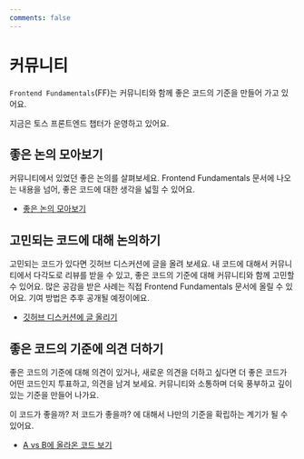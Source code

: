 ```yaml
---
comments: false
---
```


# 커뮤니티

`Frontend Fundamentals`(FF)는 커뮤니티와 함께 좋은 코드의 기준을 만들어 가고 있어요.

지금은 토스 프론트엔드 챕터가 운영하고 있어요.

## 좋은 논의 모아보기

커뮤니티에서 있었던 좋은 논의를 살펴보세요. Frontend Fundamentals 문서에 나오는 내용을 넘어, 좋은 코드에 대한 생각을 넓힐 수 있어요.

- [좋은 논의 모아보기](https://github.com/toss/frontend-fundamentals/discussions?discussions_q=is%3Aopen+label%3A%22성지+⛲%22)

## 고민되는 코드에 대해 논의하기

고민되는 코드가 있다면 깃허브 디스커션에 글을 올려 보세요.
내 코드에 대해서 커뮤니티에서 다각도로 리뷰를 받을 수 있고, 좋은 코드의 기준에 대해 커뮤니티와 함께 고민할 수 있어요.
많은 공감을 받은 사례는 직접 Frontend Fundamentals 문서에 올릴 수 있어요. 기여 방법은 추후 공개될 예정이에요.

- [깃허브 디스커션에 글 올리기](https://github.com/toss/frontend-fundamentals/discussions)

## 좋은 코드의 기준에 의견 더하기

좋은 코드의 기준에 대해 의견이 있거나, 새로운 의견을 더하고 싶다면 더 좋은 코드가 어떤 코드인지 투표하고, 의견을 남겨 보세요.
커뮤니티와 소통하며 더욱 풍부하고 깊이 있는 기준을 만들어 나가요.

이 코드가 좋을까? 저 코드가 좋을까? 에 대해서 나만의 기준을 확립하는 계기가 될 수 있어요.

- [A vs B에 올라온 코드 보기](https://github.com/toss/frontend-fundamentals/discussions/categories/a-vs-b)
